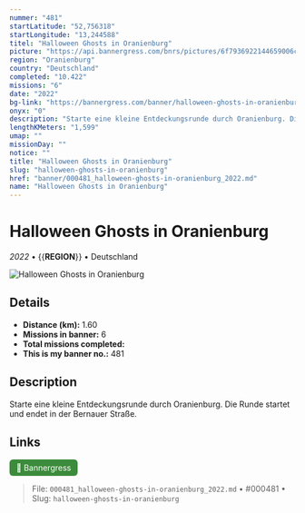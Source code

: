 ```yaml
---
nummer: "481"
startLatitude: "52,756318"
startLongitude: "13,244588"
titel: "Halloween Ghosts in Oranienburg"
picture: "https://api.bannergress.com/bnrs/pictures/6f7936922144659006c5595beabc4602"
region: "Oranienburg"
country: "Deutschland"
completed: "10.422"
missions: "6"
date: "2022"
bg-link: "https://bannergress.com/banner/halloween-ghosts-in-oranienburg-b9e6"
onyx: "0"
description: "Starte eine kleine Entdeckungsrunde durch Oranienburg. Die Runde startet und endet in der Bernauer Straße."
lengthKMeters: "1,599"
umap: ""
missionDay: ""
notice: ""
title: "Halloween Ghosts in Oranienburg"
slug: "halloween-ghosts-in-oranienburg"
href: "banner/000481_halloween-ghosts-in-oranienburg_2022.md"
name: "Halloween Ghosts in Oranienburg"
---
```

# Halloween Ghosts in Oranienburg

*2022* • {{__REGION__}} • Deutschland

![Halloween Ghosts in Oranienburg](https://api.bannergress.com/bnrs/pictures/6f7936922144659006c5595beabc4602)



## Details
- **Distance (km):** 1.60
- **Missions in banner:** 6
- **Total missions completed:** 
- **This is my banner no.:** 481



## Description
Starte eine kleine Entdeckungsrunde durch Oranienburg. Die Runde startet und endet in der Bernauer Straße.



## Links
<a href="https://bannergress.com/banner/halloween-ghosts-in-oranienburg-b9e6" target="_blank" style="display:inline-block;margin-right:8px;padding:6px 12px;background:#3c8b3c;color:#fff;text-decoration:none;border-radius:6px;">🔗 Bannergress</a>



> File: `000481_halloween-ghosts-in-oranienburg_2022.md` • #000481 • Slug: `halloween-ghosts-in-oranienburg`
